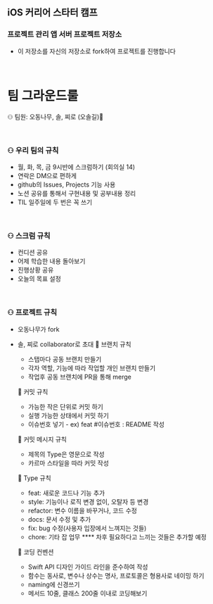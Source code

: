 ## iOS 커리어 스타터 캠프

### 프로젝트 관리 앱 서버 프로젝트 저장소

- 이 저장소를 자신의 저장소로 fork하여 프로젝트를 진행합니다

<br>

# 팀 그라운드룰
⚇ 팀원: 오동나무, 솔, 찌로 (오솔길)🥰

<br>
 
 ### ⚇ 우리 팀의 규칙
- 월, 화, 목, 금 9시반에 스크럼하기 (회의실 14) 
- 연락은 DM으로 편하게
- github의 Issues, Projects 기능 사용
- 노션 공유를 통해서 구현내용 및 공부내용 정리
- TIL 일주일에 두 번은 꼭 쓰기 

<br>

### ⚇ 스크럼 규칙
- 컨디션 공유
- 어제 학습한 내용 돌아보기
- 진행상황 공유
- 오늘의 목표 설정

<br>
 
### ⚇ 프로젝트 규칙
- 오동나무가 fork
- 솔, 찌로 collaborator로 초대
    🔎 브랜치 규칙
    - 스탭마다 공동 브랜치 만들기
    - 각자 역할, 기능에 따라 작업할 개인 브랜치 만들기
    - 작업후 공동 브랜치에 PR을 통해 merge
 
    🔎 커밋 규칙
    - 가능한 작은 단위로 커밋 하기 
    - 실행 가능한 상태에서 커밋 하기
    - 이슈번호 넣기 - ex) feat #이슈번호 : README 작성
 
    🔎 커밋 메시지 규칙
    - 제목의 Type은 영문으로 작성
    - 카르마 스타일을 따라 커밋 작성
 
    🔎 Type 규칙
    - feat: 새로운 코드나 기능 추가
    - style: 기능이나 로직 변경 없이, 오탈자 등 변경
    - refactor: 변수 이름을 바꾸거나, 코드 수정
    - docs: 문서 수정 및 추가
    - fix: bug 수정(사용자 입장에서 느껴지는 것들)
    - chore: 기타 잡 업무
    **** 차후 필요하다고 느끼는 것들은 추가할 예정
 
    🔎 코딩 컨벤션
    - Swift API 디자인 가이드 라인을 준수하여 작성
    - 함수는 동사로, 변수나 상수는 명사, 프로토콜은 형용사로 네이밍 하기
    - naming에 신경쓰기
    - 메서드 10줄, 클래스 200줄 이내로 코딩해보기
